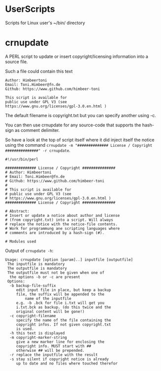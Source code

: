 # UserScripts
Scripts for Linux user's ~/bin/ directory

# crnupdate
A PERL script to update or insert copyright/licensing
information into a source file.

Such a file could contain this text
```
Author: Himbeertoni
Email: Toni.Himbeer@fn.de
Github: https://www.github.com/himbeer-toni

This script is available for
public use under GPL V3 (see
https://www.gnu.org/licenses/gpl-3.0.en.html )
```
The default filename is copyright.txt but you can 
specify another using -c.

You can then use crnupdate for any source-code that supports the hash-sign as comment delimiter.

So have a look at the top of script itself 
where it did 
inject itself the notice using the command
`crnupdate -m "############## License / Copyright ###############" -r crnupdate`.
```
#!/usr/bin/perl

############## License / Copyright ###############
# Author: Himbeertoni
# Email: Toni.Himbeer@fn.de
# Github: https://www.github.com/himbeer-toni
# 
# This script is available for
# public use under GPL V3 (see
# https://www.gnu.org/licenses/gpl-3.0.en.html )
############## License / Copyright ###############

# Abstract:
# Insert or update a notice about author and license
# (from copyright.txt) into a script. Will always 
# replace the notice with the notice-file contents.
# Work for programmung ane scripting languages where
# comments are introduced by a hash-sign (#).

# Modules used
```
Output of `crnupdate -h`:
```
Usage: crnupdate [option [param]..] inputfile [outputfile]
 The inputfile is mandatory
 The outputfile is mandatory
 The outputfile must not be given when one of
  the options -b or -c are present
 Options:
  -b backup-file-suffix
     edit input file in place, but keep a backup
     file, the suffix will be appended to the
		 name of the inputfile
     e.g. -b .bck for file i.txt will get you
     i.txt.bck as backup. (do this twice and the
     original content will be gone!)
  -c copyright-filename
     specify the name of the file containing the
     copyright infos. If not given copyright.txt
     is used.
  -h this text is displayed
  -m copyright-marker-string
     give a new marker line for enclosing the
     copyright info. MUST start with ##
     otherwise ## will be prepended.
  -r replace the inputfile with the result
  -s stay silent if copyright notice is already
     up to date and no files where touched therefor
```
